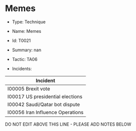 # Memes

* Type: Technique

* Name: Memes

* Id: T0021

* Summary: nan

* Tactic: TA06

* Incidents:

| Incident |
| --------- |
| I00005 Brexit vote |
| I00017 US presidential elections |
| I00042 Saudi/Qatar bot dispute |
| I00056 Iran Influence Operations |


DO NOT EDIT ABOVE THIS LINE - PLEASE ADD NOTES BELOW